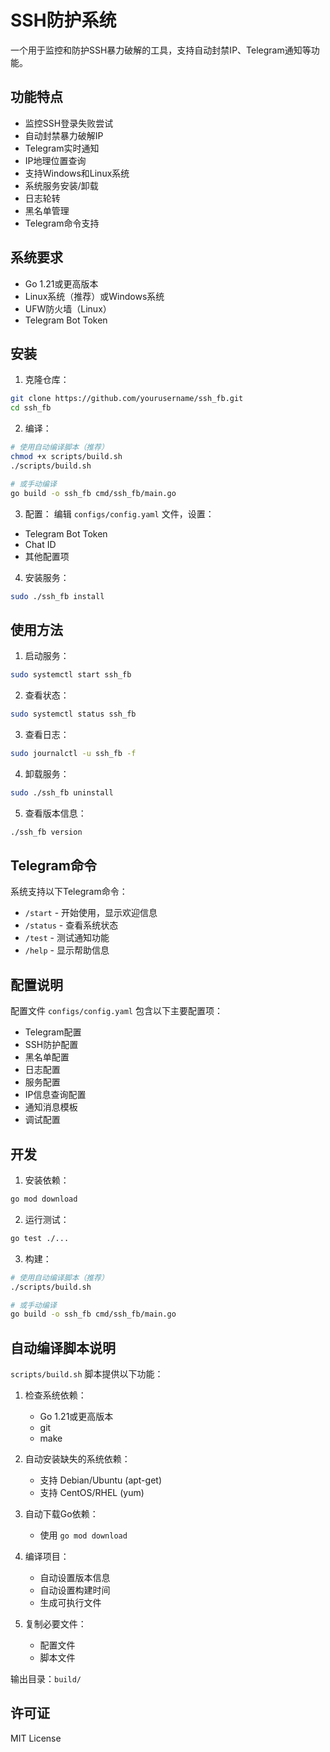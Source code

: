 # SSH防护系统

一个用于监控和防护SSH暴力破解的工具，支持自动封禁IP、Telegram通知等功能。

## 功能特点

- 监控SSH登录失败尝试
- 自动封禁暴力破解IP
- Telegram实时通知
- IP地理位置查询
- 支持Windows和Linux系统
- 系统服务安装/卸载
- 日志轮转
- 黑名单管理
- Telegram命令支持

## 系统要求

- Go 1.21或更高版本
- Linux系统（推荐）或Windows系统
- UFW防火墙（Linux）
- Telegram Bot Token

## 安装

1. 克隆仓库：
```bash
git clone https://github.com/yourusername/ssh_fb.git
cd ssh_fb
```

2. 编译：
```bash
# 使用自动编译脚本（推荐）
chmod +x scripts/build.sh
./scripts/build.sh

# 或手动编译
go build -o ssh_fb cmd/ssh_fb/main.go
```

3. 配置：
编辑 `configs/config.yaml` 文件，设置：
- Telegram Bot Token
- Chat ID
- 其他配置项

4. 安装服务：
```bash
sudo ./ssh_fb install
```

## 使用方法

1. 启动服务：
```bash
sudo systemctl start ssh_fb
```

2. 查看状态：
```bash
sudo systemctl status ssh_fb
```

3. 查看日志：
```bash
sudo journalctl -u ssh_fb -f
```

4. 卸载服务：
```bash
sudo ./ssh_fb uninstall
```

5. 查看版本信息：
```bash
./ssh_fb version
```

## Telegram命令

系统支持以下Telegram命令：

- `/start` - 开始使用，显示欢迎信息
- `/status` - 查看系统状态
- `/test` - 测试通知功能
- `/help` - 显示帮助信息

## 配置说明

配置文件 `configs/config.yaml` 包含以下主要配置项：

- Telegram配置
- SSH防护配置
- 黑名单配置
- 日志配置
- 服务配置
- IP信息查询配置
- 通知消息模板
- 调试配置

## 开发

1. 安装依赖：
```bash
go mod download
```

2. 运行测试：
```bash
go test ./...
```

3. 构建：
```bash
# 使用自动编译脚本（推荐）
./scripts/build.sh

# 或手动编译
go build -o ssh_fb cmd/ssh_fb/main.go
```

## 自动编译脚本说明

`scripts/build.sh` 脚本提供以下功能：

1. 检查系统依赖：
   - Go 1.21或更高版本
   - git
   - make

2. 自动安装缺失的系统依赖：
   - 支持 Debian/Ubuntu (apt-get)
   - 支持 CentOS/RHEL (yum)

3. 自动下载Go依赖：
   - 使用 `go mod download`

4. 编译项目：
   - 自动设置版本信息
   - 自动设置构建时间
   - 生成可执行文件

5. 复制必要文件：
   - 配置文件
   - 脚本文件

输出目录：`build/`

## 许可证

MIT License 